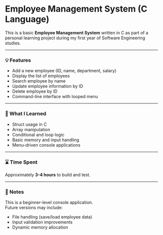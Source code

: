 # Employee Management System (C Language)

This is a basic **Employee Management System** written in C as part of a personal learning project during my first year of Software Engineering studies.

---

### 💡 Features
- Add a new employee (ID, name, department, salary)
- Display the list of employees
- Search employee by name
- Update employee information by ID
- Delete employee by ID
- Command-line interface with looped menu

---

### 🧠 What I Learned
- Struct usage in C
- Array manipulation
- Conditional and loop logic
- Basic memory and input handling
- Menu-driven console applications

---

### ⌛ Time Spent
Approximately **3-4 hours** to build and test.

---

### 📌 Notes
This is a beginner-level console application.  
Future versions may include:
- File handling (save/load employee data)
- Input validation improvements
- Dynamic memory allocation
